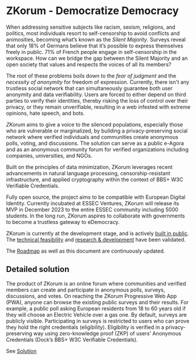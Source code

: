 # ZKorum - Democratize Democracy

When addressing sensitive subjects like racism, sexism, religions, and politics, most individuals resort to self-censorship to avoid conflicts and animosities, becoming what’s known as the *Silent Majority*. Surveys reveal that only 18% of Germans believe that it’s possible to express themselves freely in public. 71% of French people engage in self-censorship in the workspace. How can we bridge the gap between the Silent Majority and an open society that values and respects the voices of all its members?

The root of these problems boils down to the *fear of judgment* and the *necessity of anonymity* for freedom of expression. Currently, there isn't any trustless social network that can simultaneously guarantee both user anonymity and data verifiability. Users are forced to either depend on third parties to verify their identities, thereby risking the loss of control over their privacy, or they remain unverifiable, resulting in a web infested with extreme opinions, hate speech, and bots.

*ZKorum* aims to give a voice to the silenced populations, especially those who are vulnerable or marginalized, by building a privacy-preserving social network where verified individuals and communities create anonymous polls, voting, and discussions. The solution can serve as a public e-Agora and as an anonymous community forum for verified organizations including companies, universities, and NGOs.

Built on the principles of data minimization, ZKorum leverages recent advancements in natural language processing, censorship-resistant infrastructure, and applied cryptography within the context of BBS+ W3C Verifiable Credentials.

Fully open source, the project aims to be compatible with European Digital Identity. Currently incubated at ESSEC Ventures, ZKorum will release its MVP in December 2023 to the entire ESSEC community including 5000 students. In the long run, ZKorum aspires to collaborate with governments to become a trustless gateway to eDemocracy.

ZKorum is currently at the development stage, and is actively [built in public](https://github.com/zkorum/zkorum). The [technical feasibility](https://github.com/zkorum/poc/tree/main/vc-flow#how-does-it-work) and [research & development](https://github.com/docknetwork/crypto-wasm-ts/pull/19) have been validated.

The [Roadmap](https://github.com/zkorum/.github/blob/main/ROADMAP.md) as well as this document are continuously updated.

## Detailed solution

The product of ZKorum is an online forum where communities and verified members can create and participate in anonymous polls, surveys, discussions, and votes. On reaching the ZKorum Progressive Web App (PWA), anyone can browse the existing public surveys and their results. For example, a public poll asking European residents from 18 to 60 years old if they will choose an Electric Vehicle over a gas one. By default, surveys are publicly visible. Participating in surveys is restricted to users who can prove they hold the right credentials (eligibility). Eligibility is verified in a privacy-preserving way using zero-knowledge proof (ZKP) of users’ Anonymous Credentials (Dock’s BBS+ W3C Verifiable Credentials).

See [Solution](https://github.com/zkorum/.github/blob/main/SOLUTION.md)
